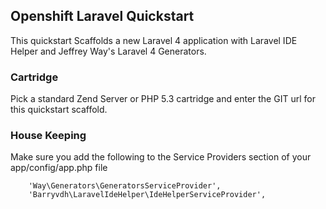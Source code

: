 ## Openshift Laravel Quickstart

This quickstart Scaffolds a new Laravel 4 application with Laravel IDE Helper and Jeffrey Way's Laravel 4 Generators.

### Cartridge

Pick a standard Zend Server or PHP 5.3 cartridge and enter the GIT url for this quickstart scaffold.

### House Keeping
Make sure you add the following to the Service Providers section of your app/config/app.php file

        'Way\Generators\GeneratorsServiceProvider',
        'Barryvdh\LaravelIdeHelper\IdeHelperServiceProvider',
